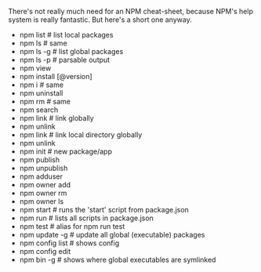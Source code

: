 There's not really much need for an NPM cheat-sheet, because NPM's help
system is really fantastic. But here's a short one anyway.

* npm list # list local packages
* npm ls # same
* npm ls -g # list global packages
* npm ls -p # parsable output
* npm view <package>
* npm install <package>[@version]
* npm i <package> # same
* npm uninstall <package>
* npm rm <package> # same
* npm search <query>
* npm link <package> # link globally
* npm unlink <package>
* npm link # link local directory globally
* npm unlink
* npm init # new package/app
* npm publish
* npm unpublish <package>
* npm adduser
* npm owner add <username> <package>
* npm owner rm <username> <package>
* npm owner ls <package>
* npm start # runs the 'start' script from package.json
* npm run # lists all scripts in package.json
* npm test # alias for npm run test
* npm update -g # update all global (executable) packages
* npm config list # shows config
* npm config edit
* npm bin -g # shows where global executables are symlinked

